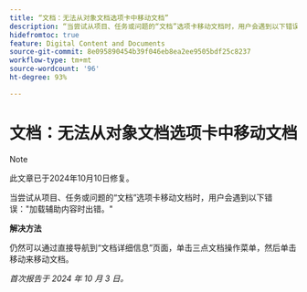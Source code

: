 ```yaml
---
title: “文档：无法从对象文档选项卡中移动文档”
description: “当尝试从项目、任务或问题的“文档”选项卡移动文档时，用户会遇到以下错误：加载辅助内容时出错。”
hidefromtoc: true
feature: Digital Content and Documents
source-git-commit: 8e095890454b39f046eb8ea2ee9505bdf25c8237
workflow-type: tm+mt
source-wordcount: '96'
ht-degree: 93%

---
```


# 文档：无法从对象文档选项卡中移动文档

>[!NOTE]
>
>此文章已于2024年10月10日修复。

当尝试从项目、任务或问题的“文档”选项卡移动文档时，用户会遇到以下错误：&quot;加载辅助内容时出错。&quot;

**解决方法**

仍然可以通过直接导航到“文档详细信息”页面，单击三点文档操作菜单，然后单击移动来移动文档。

_首次报告于 2024 年 10 月 3 日。_
